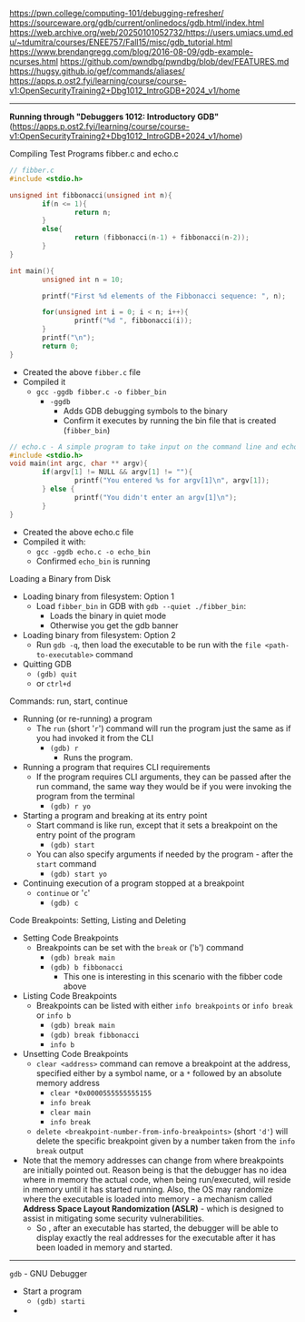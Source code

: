 https://pwn.college/computing-101/debugging-refresher/
https://sourceware.org/gdb/current/onlinedocs/gdb.html/index.html
https://web.archive.org/web/20250101052732/https://users.umiacs.umd.edu/~tdumitra/courses/ENEE757/Fall15/misc/gdb_tutorial.html
https://www.brendangregg.com/blog/2016-08-09/gdb-example-ncurses.html
https://github.com/pwndbg/pwndbg/blob/dev/FEATURES.md
https://hugsy.github.io/gef/commands/aliases/
https://apps.p.ost2.fyi/learning/course/course-v1:OpenSecurityTraining2+Dbg1012_IntroGDB+2024_v1/home

---

**Running through "Debuggers 1012: Introductory GDB"**
(https://apps.p.ost2.fyi/learning/course/course-v1:OpenSecurityTraining2+Dbg1012_IntroGDB+2024_v1/home)

Compiling Test Programs fibber.c and echo.c
```C
// fibber.c
#include <stdio.h>

unsigned int fibbonacci(unsigned int n){
        if(n <= 1){
                return n;
        }
        else{
                return (fibbonacci(n-1) + fibbonacci(n-2));
        }
}

int main(){
        unsigned int n = 10;

        printf("First %d elements of the Fibbonacci sequence: ", n);

        for(unsigned int i = 0; i < n; i++){
                printf("%d ", fibbonacci(i));
        }
        printf("\n");
        return 0;
}
```
- Created the above `fibber.c` file
- Compiled it
	- `gcc -ggdb fibber.c -o fibber_bin`
		- `-ggdb`
			- Adds GDB debugging symbols to the binary
			- Confirm it executes by running the bin file that is created (`fibber_bin`)
```C
// echo.c - A simple program to take input on the command line and echo it back out
#include <stdio.h>
void main(int argc, char ** argv){
        if(argv[1] != NULL && argv[1] != ""){
                printf("You entered %s for argv[1]\n", argv[1]);
        } else {
                printf("You didn't enter an argv[1]\n");
        }
}
```
- Created the above echo.c file
- Compiled it with:
	- `gcc -ggdb echo.c -o echo_bin`
	- Confirmed `echo_bin` is running

Loading a Binary from Disk
- Loading binary from filesystem: Option 1
	- Load `fibber_bin` in GDB with `gdb --quiet ./fibber_bin`: 
		- Loads the binary in quiet mode
		- Otherwise you get the gdb banner
- Loading binary from filesystem: Option 2
	- Run `gdb -q`, then load the executable to be run with the `file <path-to-executable>` command
- Quitting GDB
	- `(gdb) quit`
	- or `ctrl+d`

Commands: run, start, continue
- Running (or re-running) a program
	- The `run` (short '`r`') command will run the program just the same as if you had invoked it from the CLI
		- `(gdb) r`
			- Runs the program.
- Running a program that requires CLI requirements
	- If the program requires CLI arguments, they can be passed after the run command, the same way they would be if you were invoking the program from the terminal
		- `(gdb) r yo`
- Starting a program and breaking at its entry point
	- Start command is like run, except that it sets a breakpoint on the entry point of the program
		- `(gdb) start`
	- You can also specify arguments if needed by the program - after the `start` command
		- `(gdb) start yo`
- Continuing execution of a program stopped at a breakpoint
	- `continue` or '`c`'
		- `(gdb) c`

Code Breakpoints: Setting, Listing and Deleting
- Setting Code Breakpoints
	- Breakpoints can be set with the `break` or ('`b`') command
		- `(gdb) break main`
		- `(gdb) b fibbonacci`
			- This one is interesting in this scenario with the fibber code above
- Listing Code Breakpoints
	- Breakpoints can be listed with either `info breakpoints` or `info break` or `info b`
		- `(gdb) break main`
		- `(gdb) break fibbonacci`
		- `info b`
- Unsetting Code Breakpoints
	- `clear <address>` command can remove a breakpoint at the address, specified either by a symbol name, or a `*` followed by an absolute memory address
		- `clear *0x0000555555555155`
		- `info break`
		- `clear main`
		- `info break`
	- `delete <breakpoint-number-from-info-breakpoints>` (short `'d'`) will delete the specific breakpoint given by a number taken from the `info break` output
- Note that the memory addresses can change from where breakpoints are initially pointed out. Reason being is that the debugger has no idea where in memory the actual code, when being run/executed, will reside in memory until it has started running. Also, the OS may randomize where the executable is loaded into memory - a mechanism called **Address Space Layout Randomization (ASLR)** - which is designed to assist in mitigating some security vulnerabilities. 
	- So , after an executable has started, the debugger will be able to display exactly the real addresses for the executable after it has been loaded in memory and started. 



---



`gdb` - GNU Debugger
- Start a program
	- `(gdb) starti`
- 
